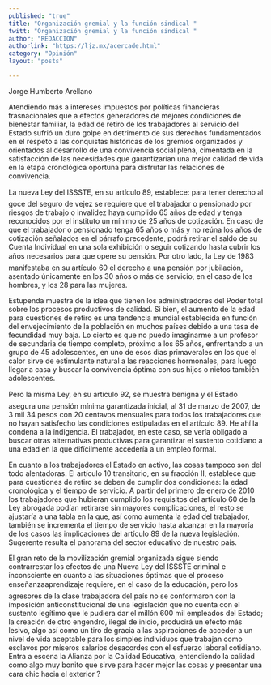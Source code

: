 ```yaml
---
published: "true"
title: "Organización gremial y la función sindical "
twitt: "Organización gremial y la función sindical "
author: "REDACCION"
authorlink: "https://ljz.mx/acercade.html"
category: "Opinión"
layout: "posts"

---
```



  Jorge Humberto Arellano



Atendiendo más a intereses impuestos por políticas financieras trasnacionales que a efectos generadores de mejores condiciones de bienestar familiar, la edad de retiro de los trabajadores al servicio del Estado sufrió un duro golpe en detrimento de sus derechos fundamentados en el respeto a las conquistas históricas de los gremios organizados y orientados al desarrollo de una convivencia social plena, cimentada en la satisfacción de las necesidades que garantizarían una mejor calidad de vida en la etapa cronológica oportuna para disfrutar las relaciones de convivencia.  

  La nueva Ley del ISSSTE, en su artículo 89, establece: para tener derecho al goce del seguro de vejez se requiere que el trabajador o pensionado por riesgos de trabajo o invalidez haya cumplido 65 años de edad y tenga reconocidos por el instituto un mínimo de 25 años de cotización. En caso de que el trabajador o pensionado tenga 65 años o más y no reúna los años de cotización señalados en el párrafo precedente, podrá retirar el saldo de su Cuenta Individual en una sola exhibición o seguir cotizando hasta cubrir los años necesarios para que opere su pensión. Por otro lado, la Ley de 1983 manifestaba en su artículo 60 el derecho a una pensión por jubilación, asentado únicamente en los 30 años o más de servicio, en el caso de los hombres, y los 28 para las mujeres.



  Estupenda muestra de la idea que tienen los administradores del Poder total sobre los procesos productivos de calidad. Si bien, el aumento de la edad para cuestiones de retiro es una tendencia mundial establecida en función del envejecimiento de la población en muchos países debido a una tasa de fecundidad muy baja. Lo cierto es que no puedo imaginarme a un profesor de secundaria de tiempo completo, próximo a los 65 años, enfrentando a un grupo de 45 adolescentes, en uno de esos días primaverales en los que el calor sirve de estimulante natural a las reacciones hormonales, para luego llegar a casa y buscar la convivencia óptima con sus hijos o nietos también adolescentes.



  Pero la misma Ley, en su artículo 92, se muestra benigna y el Estado asegura una pensión mínima garantizada inicial, al 31 de marzo de 2007, de 3 mil 34 pesos con 20 centavos mensuales para todos los trabajadores que no hayan satisfecho las condiciones estipuladas en el artículo 89. He ahí la condena a la indigencia. El trabajador, en este caso, se vería obligado a buscar otras alternativas productivas para garantizar el sustento cotidiano a una edad en la que difícilmente accedería a un empleo formal.



  En cuanto a los trabajadores el Estado en activo, las cosas tampoco son del todo alentadoras. El artículo 10 transitorio, en su fracción II, establece que para cuestiones de retiro se deben de cumplir dos condiciones: la edad cronológica y el tiempo de servicio. A partir del primero de enero de 2010 los trabajadores que hubieran cumplido los requisitos del artículo 60 de la Ley abrogada podían retirarse sin mayores complicaciones, el resto se ajustaría a una tabla en la que, así como aumenta la edad del trabajador, también se incrementa el tiempo de servicio hasta alcanzar en la mayoría de los casos las implicaciones del artículo 89 de la nueva legislación. Sugerente resulta el panorama del sector educativo de nuestro país.



  El gran reto de la movilización gremial organizada sigue siendo contrarrestar los efectos de una Nueva Ley del ISSSTE criminal e inconsciente en cuanto a las situaciones óptimas que el proceso enseñanzaaprendizaje requiere, en el caso de la educación, pero los agresores de la clase trabajadora del país no se conformaron con la imposición anticonstitucional de una legislación que no cuenta con el sustento legítimo que le pudiera dar el millón 600 mil empleados del Estado; la creación de otro engendro, ilegal de inicio, producirá un efecto más lesivo, algo así como un tiro de gracia a las aspiraciones de acceder a un nivel de vida aceptable para los simples individuos que trabajan como esclavos por míseros salarios desacordes con el esfuerzo laboral cotidiano. Entra a escena la Alianza por la Calidad Educativa, entendiendo la calidad como algo muy bonito que sirve para hacer mejor las cosas y presentar una cara chic hacia el exterior ?

